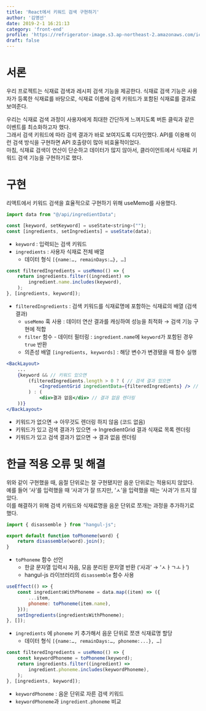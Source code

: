 ```yaml
---
title: 'React에서 키워드 검색 구현하기'
author: '김명선'
date: 2019-2-1 16:21:13
category: 'front-end'
profile: 'https://refrigerator-image.s3.ap-northeast-2.amazonaws.com/icon/IMG_9707.JPG'
draft: false
---
```


# 서론

우리 프로젝트는 식재료 검색과 레시피 검색 기능을 제공한다. 식재료 검색 기능은 사용자가 등록한 식재료를 바탕으로, 식재료 이름에 검색 키워드가 포함된 식재료를 결과로 보여준다.

우리는 식재료 검색 과정이 사용자에게 최대한 간단하게 느껴지도록 버튼 클릭과 같은 이벤트를 최소화하고자 했다. <br>
그래서 검색 키워드에 따라 검색 결과가 바로 보여지도록 디자인했다. API를 이용해 이런 검색 방식을 구현하면 API 호출량이 많아 비효율적이었다. <br>
마침, 식재료 검색이 연산이 단순하고 데이터가 많지 않아서, 클라이언트에서 식재료 키워드 검색 기능을 구현하기로 했다.

# 구현

리액트에서 키워드 검색을 효율적으로 구현하기 위해 useMemo를 사용했다.

```jsx
import data from "@/api/ingredientData";

const [keyword, setKeyword] = useState<string>("");
const [ingredients, setIngredients] = useState(data);
```

- `keyword` : 입력되는 검색 키워드
- `ingredients` : 사용자 식재료 전체 배열
    - 데이터 형식  `[{name:…, remainDays:…}, …]`

```jsx
const filteredIngredients = useMemo(() => {
	return ingredients.filter((ingredient) =>
		ingredient.name.includes(keyword),
	);
}, [ingredients, keyword]);
```

- `filteredIngredients` : 검색 키워드를 식재료명에 포함하는 식재료의 배열 (검색 결과)
    - `useMemo` 훅 사용 : 데이터 연산 결과를 캐싱하여 성능을 최적화 → 검색 기능 구현에 적합
    - `filter` 함수 - 데이터 필터링 : `ingredient.name`에 `keyword`가 포함된 경우 `true` 반환
    - 의존성 배열 `[ingredients, keywords]` : 해당 변수가 변경됐을 때 함수 실행

```jsx
<BackLayout>
	...
	{keyword && // 키워드 있으면
		(filteredIngredients.length > 0 ? ( // 검색 결과 있으면
			<IngredientGrid ingredientData={filteredIngredients} /> // 식재료 목록 렌더링
		) : (
			<div>결과 없음</div> // 결과 없음 렌더링
	))}
</BackLayout>
```

- 키워드가 없으면 → 아무것도 렌더링 하지 않음 (코드 없음)
- 키워드가 있고 검색 결과가 있으면 → IngredientGrid 결과 식재료 목록 렌더링
- 키워드가 있고 검색 결과가 없으면 → 결과 없음 렌더링

# 한글 적용 오류 및 해결

위와 같이 구현했을 때, 음절 단위로는 잘 구현됐지만 음운 단위로는 적용되지 않았다. <br>
예를 들어 ‘사’를 입력했을 때 ‘사과’가 잘 뜨지만, ‘ㅅ’을 입력했을 때는 ‘사과’가 뜨지 않았다. <br>
이를 해결하기 위해 검색 키워드와 식재료명을 음운 단위로 쪼개는 과정을 추가하기로 했다.

```jsx
import { disassemble } from "hangul-js";

export default function toPhoneme(word) {
	return disassemble(word).join();
}
```

- `toPhoneme` 함수 선언
    - 한글 문자열 입력시 자음, 모음 분리된 문자열 반환 (‘사과’ → ‘ㅅㅏㄱㅗㅏ’)
    - hangul-js 라이브러리의 `disassemble` 함수 사용

```jsx
useEffect(() => {
	const ingredientsWithPhoneme = data.map((item) => ({
		...item,
		phoneme: toPhoneme(item.name),
	}));
	setIngredients(ingredientsWithPhoneme);
}, []);
```

- `ingredients` 에 `phoneme` 키 추가해서 음운 단위로 쪼갠 식재료명 할당
    - 데이터 형식  `[{name:…, remainDays:…, phoneme:...}, …]`

```jsx
const filteredIngredients = useMemo(() => {
	const keywordPhoneme = toPhoneme(keyword);
	return ingredients.filter((ingredient) =>
		ingredient.phoneme.includes(keywordPhoneme),
	);
}, [ingredients, keyword]);
```

- `keywordPhoneme` : 음운 단위로 자른 검색 키워드
- `keywordPhoneme`과 `ingredient.phoneme` 비교

